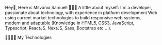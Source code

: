 Hey👋, Here is Milvanio Samuel!
🧑🏽‍💻 A little about myself:
I'm a developer, passionate about technology, with experience in platform development Web using current market technologies to build responsive web systems, modern and adaptable (Knowledge in HTML5, CSS3, JavaScript, Typescript, ReactJS, NextJS, Sass, Bootstrap etc... ).

👨🏽‍💻🚀 My Technologies
